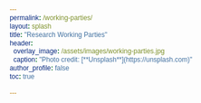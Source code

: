 ```yaml
---
permalink: /working-parties/
layout: splash
title: "Research Working Parties"
header:
  overlay_image: /assets/images/working-parties.jpg
  caption: "Photo credit: [**Unsplash**](https://unsplash.com)"
author_profile: false
toc: true

---
```


<html>

<head>
    <style>
        @import url("https://fonts.googleapis.com/css2?family=Poppins:wght@300;400;500;700;800&display=swap");
* {
  margin: 0;
  padding: 0;
  box-sizing: border-box;
  font-family: "Poppins", sans-serif;
}

body {
  display: flex;
  justify-content: center;
  align-items: center;
  flex-wrap: wrap;
  min-height: 100vh;
  background: #f8f8f9;
}

body .container {
  display: flex;
  justify-content: center;
  align-items: center;
  flex-wrap: wrap;
  max-width: 1200px;
  margin: 40px 0;
}

body .container .card {
  position: relative;
  min-width: 320px;
  height: 440px;
  box-shadow: inset 5px 5px 5px rgba(0, 0, 0, 0.2),
    inset -5px -5px 15px rgba(255, 255, 255, 0.1),
    5px 5px 15px rgba(0, 0, 0, 0.3), -5px -5px 15px rgba(255, 255, 255, 0.1);
  border-radius: 15px;
  margin: 30px;
  transition: 0.5s;
}

body .container .card:nth-child(1) .box .content a {
  background: #2196f3;
}

body .container .card:nth-child(2) .box .content a {
  background: #e91e63;
}

body .container .card:nth-child(3) .box .content a {
  background: #23c186;
}

body .container .card .box {
  position: absolute;
  top: 20px;
  left: 20px;
  right: 20px;
  bottom: 20px;
  background: #2a2b2f;
  border-radius: 15px;
  display: flex;
  justify-content: center;
  align-items: center;
  overflow: hidden;
  transition: 0.5s;
}

body .container .card .box:hover {
  transform: translateY(-50px);
}

body .container .card .box:before {
  content: "";
  position: absolute;
  top: 0;
  left: 0;
  width: 50%;
  height: 100%;
  background: rgba(255, 255, 255, 0.03);
}

body .container .card .box .content {
  padding: 20px;
  text-align: center;
}

body .container .card .box .content h2 {
  position: absolute;
  top: -10px;
  right: 30px;
  font-size: 6rem;
  color: rgba(255, 255, 255, 0.1);
}

body .container .card .box .content h3 {
  font-size: 1.2rem;
  color: #fff;
  z-index: 1;
  transition: 0.5s;
  margin-bottom: 15px;
}

body .container .card .box .content p {
  font-size: 0.8rem;
  font-weight: 300;
  color: rgba(255, 255, 255, 0.9);
  z-index: 1;
  transition: 0.5s;
}

body .container .card .box .content a {
  position: relative;
  display: inline-block;
  padding: 8px 20px;
  background: black;
  border-radius: 5px;
  text-decoration: none;
  color: white;
  margin-top: 20px;
  box-shadow: 0 10px 20px rgba(0, 0, 0, 0.2);
  transition: 0.5s;
}
body .container .card .box .content a:hover {
  box-shadow: 0 10px 20px rgba(0, 0, 0, 0.6);
  background: #fff;
  color: #000;
}

    </style>
</head>

<body>
    <div class="container">
        <div class="card">
          <div class="box">
            <div class="content">
              <h2>01</h2>
              <h3>Supervised Learning</h3>
              <p>Lorem ipsum dolor sit amet consectetur adipisicing elit. Labore, totam velit? Iure nemo labore inventore?</p>
              <a href="/supervised-learning/">Read More</a>
            </div>
          </div>
        </div>
      
        <div class="card">
          <div class="box">
            <div class="content">
              <h2>02</h2>
              <h3>Federated Learning</h3>
              <p>Lorem ipsum dolor sit amet consectetur adipisicing elit. Labore, totam velit? Iure nemo labore inventore?</p>
              <a href="#">Read More</a>
            </div>
          </div>
        </div>
      
        <div class="card">
          <div class="box">
            <div class="content">
              <h2>03</h2>
              <h3>Natural Language</h3>
              <p>Lorem ipsum dolor sit amet consectetur adipisicing elit. Labore, totam velit? Iure nemo labore inventore?</p>
              <a href="#">Read More</a>
            </div>
          </div>
        </div>
      
      <div class="card">
          <div class="box">
            <div class="content">
              <h2>04</h2>
              <h3>Unsupervised Learning</h3>
              <p>Lorem ipsum dolor sit amet consectetur adipisicing elit. Labore, totam velit? Iure nemo labore inventore?</p>
              <a href="#">Read More</a>
            </div>
          </div>
        </div>
      
        <div class="card">
          <div class="box">
            <div class="content">
              <h2>05</h2>
              <h3>Deep Learning</h3>
              <p>Lorem ipsum dolor sit amet consectetur adipisicing elit. Labore, totam velit? Iure nemo labore inventore?</p>
              <a href="#">Read More</a>
            </div>
          </div>
        </div>
      
        <div class="card">
          <div class="box">
            <div class="content">
              <h2>06</h2>
              <h3>Explainable AI</h3>
              <p>Lorem ipsum dolor sit amet consectetur adipisicing elit. Labore, totam velit? Iure nemo labore inventore?</p>
              <a href="#">Read More</a>
            </div>
          </div>
        </div>
      
      <div class="card">
          <div class="box">
            <div class="content">
              <h2>07</h2>
              <h3>Data Visualisation</h3>
              <p>Lorem ipsum dolor sit amet consectetur adipisicing elit. Labore, totam velit? Iure nemo labore inventore?</p>
              <a href="#">Read More</a>
            </div>
          </div>
        </div>
      
        <div class="card">
          <div class="box">
            <div class="content">
              <h2>08</h2>
              <h3>Contents and Pages</h3>
              <p>Lorem ipsum dolor sit amet consectetur adipisicing elit. Labore, totam velit? Iure nemo labore inventore?</p>
              <a href="#">Read More</a>
            </div>
          </div>
        </div>
      
        <div class="card">
          <div class="box">
            <div class="content">
              <h2>09</h2>
              <h3>Embedded Insurance</h3>
              <p>Lorem ipsum dolor sit amet consectetur adipisicing elit. Labore, totam velit? Iure nemo labore inventore?</p>
              <a href="#">Read More</a>
            </div>
          </div>
        </div>
      
       <div class="card">
          <div class="box">
            <div class="content">
              <h2>10</h2>
              <h3>Statistical Learning</h3>
              <p>Lorem ipsum dolor sit amet consectetur adipisicing elit. Labore, totam velit? Iure nemo labore inventore?</p>
              <a href="#">Read More</a>
            </div>
          </div>
        </div>
      
        <div class="card">
          <div class="box">
            <div class="content">
              <h2>11</h2>
              <h3>Algorithmic Fairness</h3>
              <p>Lorem ipsum dolor sit amet consectetur adipisicing elit. Labore, totam velit? Iure nemo labore inventore?</p>
              <a href="#">Read More</a>
            </div>
          </div>
        </div>
      
        <div class="card">
          <div class="box">
            <div class="content">
              <h2>12</h2>
              <h3>Bayesian Methods</h3>
              <p>Lorem ipsum dolor sit amet consectetur adipisicing elit. Labore, totam velit? Iure nemo labore inventore?</p>
              <a href="#">Read More</a>
            </div>
          </div>
        </div>
      
      
      </div>

</body>

</html>
